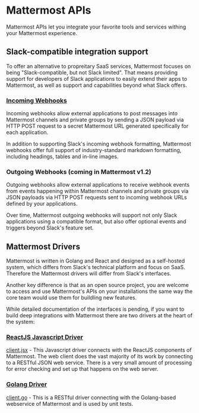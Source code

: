 # Mattermost APIs

Mattermost APIs let you integrate your favorite tools and services withing your Mattermost experience. 

## Slack-compatible integration support 

To offer an alternative to propreitary SaaS services, Mattermost focuses on being "Slack-compatible, but not Slack limited". That means providing support for developers of Slack applications to easily extend their apps to Mattermost, as well as support and capabilities beyond what Slack offers. 

### [Incoming Webhooks](https://github.com/mattermost/platform/blob/master/doc/integrations/webhooks/Incoming-Webhooks.md)

Incoming webhooks allow external applications to post messages into Mattermost channels and private groups by sending a JSON payload via HTTP POST request to a secret Mattermost URL generated specifically for each application.

In addition to supporting Slack's incoming webhook formatting, Mattermost webhooks offer full support of industry-standard markdown formatting, including headings, tables and in-line images. 

### Outgoing Webhooks (coming in Mattermost v1.2) 

Outgoing webhooks allow external applications to receive webhook events from events happening within Mattermost channels and private groups via JSON payloads via HTTP POST requests sent to incoming webhook URLs defined by your applications. 

Over time, Mattermost outgoing webhooks will support not only Slack applications using a compatible format, but also offer optional events and triggers beyond Slack's feature set. 

## Mattermost Drivers

Mattermost is written in Golang and React and designed as a self-hosted system, which differs from  Slack's technical platform and focus on SaaS. Therefore the Mattermost drivers will differ from Slack's interfaces. 

Another key difference is that as an open source project, you are welcome to access and use Mattermost's APIs on your installations the same way the core team would use them for buildling new features. 

While detailed documentation of the interfaces is pending, if you want to build deep integrations with Mattermost there are two drivers at the heart of the system: 

### [ReactJS Javascript Driver](https://github.com/mattermost/platform/blob/master/web/react/utils/client.jsx)

[client.jsx](https://github.com/mattermost/platform/blob/master/web/react/utils/client.jsx) - This Javascript driver connects with the ReactJS components of Mattermost. The web client does the vast majority of its work by connecting to a RESTful JSON web service. There is a very small amount of processing for error checking and set up that happens on the web server.

### [Golang Driver](https://github.com/mattermost/platform/blob/master/model/client.go)

[client.go](https://github.com/mattermost/platform/blob/master/model/client.go) - This is a RESTful driver connecting with the Golang-based webservice of Mattermost and is used by unit tests. 
